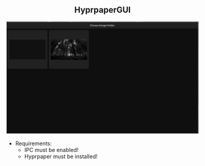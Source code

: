 <div align='center'>

## HyprpaperGUI

![Preview](.github/preview.png)

</div>

- Requirements:
  - IPC must be enabled!
  - Hyprpaper must be installed!